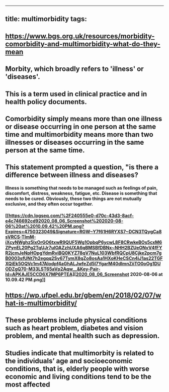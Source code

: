 
---
title: multimorbidity
tags:
---
## https://www.bgs.org.uk/resources/morbidity-comorbidity-and-multimorbidity-what-do-they-mean
## **Morbity**, which broadly refers to 'illness' or 'diseases'.
## This is a term used in clinical practice and in health policy documents.
## Comorbidity simply means more than one illness or disease occurring in one person at the same time and multimorbidity means more than two illnesses or diseases occurring in the same person at the same time.
## This statement prompted a question, "**is there a difference between illness and diseases?**
#### Illness is something that needs to be managed such as feelings of pain, discomfort, distress, weakness, fatigue, etc. Disease is something that needs to be cured. Obviously, these two things are not mutually exclusive, and they often occur together.
#### [[https://cdn.logseq.com/%2F240555e0-d70c-43d3-8acf-e4c746692cd92020_08_06_Screenshot%202020-08-06%20at%2010.09.42%20PM.png?Expires=4750323049&Signature=RGW~Y7f61H6RYXS7~DCN3TQygCa8sVRCS-TImM-iXcyNWghz5IxOrGO6txwR9QUF5Wg1OpbqP6ycwL8F8CRwkeBOs5cxM6ZPynEL20Pg2TqUJr7ulOAZzhUXA6qBMSBfDBNx~NHH2BZUeONvV4fFYR2jcmJeNpHOpgYdmRviBQ0KYZ78qV7NuL103WbfRQCpU8Cjke2pcm7gB0003sfUNt7h2egqq2Sv67TymX8qZo8osAa1HXoKHeCSCn4iJ1as22TGFXQiEk5OQVc1m47AIodpf4aGhALJwfeZd5l7YgarM40dlmnZiiTO0oOg1DUODZgQ70-M33LST65aVp2Aqw__&Key-Pair-Id=APKAJE5CCD6X7MP6PTEA][2020_08_06_Screenshot 2020-08-06 at 10.09.42 PM.png]] 
## https://wp.ufpel.edu.br/gbem/en/2018/02/07/what-is-multimorbidity/
## These problems include physical conditions such as heart problem, diabetes and vision problem, and mental health such as depression.
## Studies indicate that multimorbity is related to the individuals’ age and socioeconomic conditions, that is, elderly people with worse economic and living conditions tend to be the most affected
